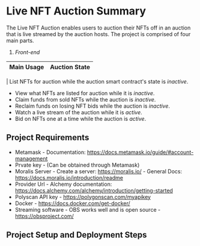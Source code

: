 # Live NFT Auction Summary

The Live NFT Auction enables users to auction their NFTs off in an auction that is live streamed by the auction hosts. The project is comprised of four main parts.

1. _Front-end_

| Main Usage | Auction State |
| ---------- | ------------- |

| List NFTs for auction while the auction smart contract's state is _inactive_.

- View what NFTs are listed for auction while it is _inactive_.
- Claim funds from sold NFTs while the auction is _inactive_.
- Reclaim funds on losing NFT bids while the auction is _inactive_.
- Watch a live stream of the auction while it is _active_.
- Bid on NFTs one at a time while the auction is _active_.

## Project Requirements

- Metamask - Documentation: https://docs.metamask.io/guide/#account-management
- Prvate key - (Can be obtained through Metamask)
- Moralis Server - Create a server: https://moralis.io/ - General Docs: https://docs.moralis.io/introduction/readme
- Provider Url - Alchemy documentation: https://docs.alchemy.com/alchemy/introduction/getting-started
- Polyscan API key - https://polygonscan.com/myapikey
- Docker - https://docs.docker.com/get-docker/
- Streaming software - OBS works well and is open source - https://obsproject.com/

## Project Setup and Deployment Steps
